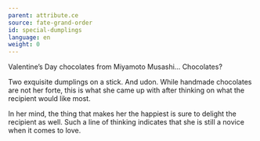 ```yaml
---
parent: attribute.ce
source: fate-grand-order
id: special-dumplings
language: en
weight: 0
---
```


Valentine’s Day chocolates from Miyamoto Musashi… Chocolates?

Two exquisite dumplings on a stick. And udon.
While handmade chocolates are not her forte, this is what she came up with after thinking on what the recipient would like most.

In her mind, the thing that makes her the happiest is sure to delight the recipient as well.
Such a line of thinking indicates that she is still a novice when it comes to love.
